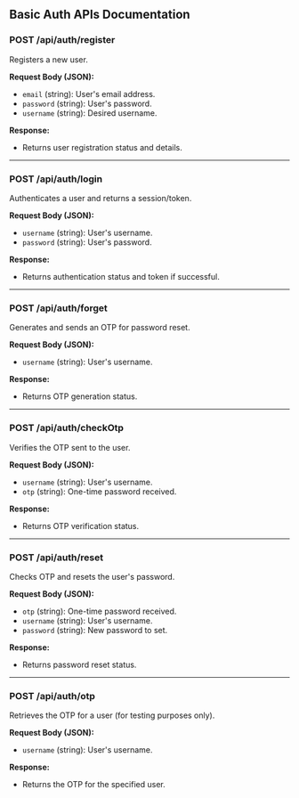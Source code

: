 ## Basic Auth APIs Documentation

### POST /api/auth/register
Registers a new user.

**Request Body (JSON):**
- `email` (string): User's email address.
- `password` (string): User's password.
- `username` (string): Desired username.

**Response:**
- Returns user registration status and details.

---

### POST /api/auth/login
Authenticates a user and returns a session/token.

**Request Body (JSON):**
- `username` (string): User's username.
- `password` (string): User's password.

**Response:**
- Returns authentication status and token if successful.

---

### POST /api/auth/forget
Generates and sends an OTP for password reset.

**Request Body (JSON):**
- `username` (string): User's username.

**Response:**
- Returns OTP generation status.

---

### POST /api/auth/checkOtp
Verifies the OTP sent to the user.

**Request Body (JSON):**
- `username` (string): User's username.
- `otp` (string): One-time password received.

**Response:**
- Returns OTP verification status.

---

### POST /api/auth/reset
Checks OTP and resets the user's password.

**Request Body (JSON):**
- `otp` (string): One-time password received.
- `username` (string): User's username.
- `password` (string): New password to set.

**Response:**
- Returns password reset status.

---

### POST /api/auth/otp
Retrieves the OTP for a user (for testing purposes only).

**Request Body (JSON):**
- `username` (string): User's username.

**Response:**
- Returns the OTP for the specified user.
